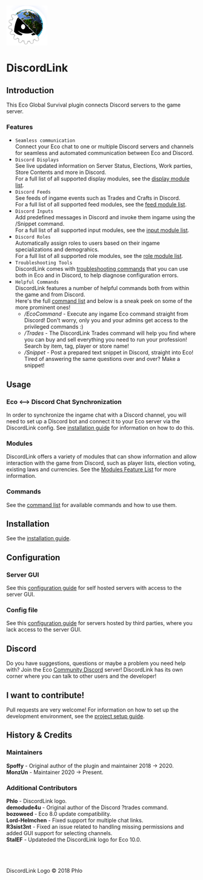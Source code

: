 ![DiscordLink Logo](images/DiscordLinkLogo_Nameless_Small.png)
# DiscordLink

## Introduction

This Eco Global Survival plugin connects Discord servers to the game server.

### Features
* `Seamless communication`  
Connect your Eco chat to one or multiple Discord servers and channels for seamless and automated communication between Eco and Discord.
* `Discord Displays`  
See live updated information on Server Status, Elections, Work parties, Store Contents and more in Discord.  
For a full list of all supported display modules, see the [display module list](Modules.md#displays).  
* `Discord Feeds`  
See feeds of ingame events such as Trades and Crafts in Discord.  
For a full list of all supported feed modules, see the [feed module list](Modules.md#feeds).  
* `Discord Inputs`  
Add predefined messages in Discord and invoke them ingame using the /Snippet command.  
For a full list of all supported input modules, see the [input module list](Modules.md#inputs).  
* `Discord Roles`  
Automatically assign roles to users based on their ingame specializations and demograhics.    
For a full list of all supported role modules, see the [role module list](Modules.md#roles).  
* `Troubleshooting Tools`  
DiscordLink comes with [troubleshooting commands](Commands.md#SAT) that you can use both in Eco and in Discord, to help diagnose configuration errors.
* `Helpful Commands`  
DiscordLink features a number of helpful commands both from within the game and from Discord.  
Here's the full [command list](Commands.md) and below is a sneak peek on some of the more prominent ones!  
	* */EcoCommand* - Execute any ingame Eco command straight from Discord! Don't worry, only you and your admins get access to the privileged commands :)  
	* */Trades* - The DiscordLink Trades command will help you find where you can buy and sell everything you need to run your profession! Search by item, tag, player or store name!  
	* */Snippet* - Post a prepared text snippet in Discord, straight into Eco! Tired of answering the same questions over and over? Make a snippet!  

## Usage

### Eco <--> Discord Chat Synchronization
In order to synchronize the ingame chat with a Discord channel, you will need to set up a Discord bot and connect it to your Eco server via the DiscordLink config.
See [installation guide](Installation.md) for information on how to do this.

### Modules
DiscordLink offers a variety of modules that can show information and allow interaction with the game from Discord, such as player lists, election voting, existing laws and currencies.
See the [Modules Feature List](Modules.md) for more information.

### Commands
See the [command list](Commands.md) for available commands and how to use them.

## Installation

See the [installation guide](Installation.md).

## Configuration

### Server GUI  
See this [configuration guide](ConfigurationGUI.md) for self hosted servers with access to the server GUI.

### Config file
See this [configuration guide](ConfigurationNoGUI.md) for servers hosted by third parties, where you lack access to the server GUI.

## Discord

Do you have suggestions, questions or maybe a problem you need help with?
Join the Eco [Community Discord](https://discord.gg/pCkWfzQ) server!
DiscordLink has its own corner where you can talk to other users and the developer!

## I want to contribute!

Pull requests are very welcome!
For information on how to set up the development environment, see the [project setup guide](ProjectSetup.md).

## History & Credits

### Maintainers
**Spoffy** - Original author of the plugin and maintainer 2018 -> 2020.  
**MonzUn** - Maintainer 2020 -> Present. 

### Additional Contributors
**Phlo** - DiscordLink logo.  
**demodude4u** - Original author of the Discord ?trades command.  
**bozoweed** - Eco 8.0 update compatibility.  
**Lord-Helmchen** - Fixed support for multiple chat links.  
**R3sist3nt** - Fixed an issue related to handling missing permissions and added GUI support for selecting channels.  
**StalEF** - Updateded the DiscordLink logo for Eco 10.0.  


\
\
\
DiscordLink Logo &copy; 2018 Phlo
